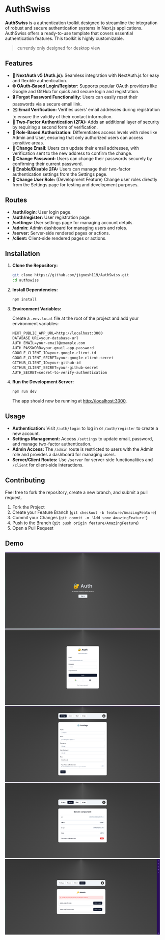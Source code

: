 # AuthSwiss

**AuthSwiss** is a authentication toolkit designed to streamline the integration of robust and secure authentication systems in Next.js applications. AuthSwiss offers a ready-to-use template that covers essential authentication features. This toolkit is highly customizable.

> currently only designed for desktop view

## Features

- **🔐 NextAuth v5 (Auth.js):** Seamless integration with NextAuth.js for easy and flexible authentication.
- **🌐 OAuth-Based Login/Register:** Supports popular OAuth providers like Google and GitHub for quick and secure login and registration.
- **🔒 Forgot Password Functionality:** Users can easily reset their passwords via a secure email link.
- **✉️ Email Verification:** Verifies users' email addresses during registration to ensure the validity of their contact information.
- **📱 Two-Factor Authentication (2FA):** Adds an additional layer of security by requiring a second form of verification.
- **👥 Role-Based Authorization:** Differentiates access levels with roles like Admin and User, ensuring that only authorized users can access sensitive areas.
- **📧 Change Email:** Users can update their email addresses, with verification sent to the new address to confirm the change.
- **🔑 Change Password:** Users can change their passwords securely by confirming their current password.
- **🔔 Enable/Disable 2FA:** Users can manage their two-factor authentication settings from the Settings page.
- **🔄 Change User Role:** (Development Feature) Change user roles directly from the Settings page for testing and development purposes.

## Routes

- **/auth/login:** User login page.
- **/auth/register:** User registration page.
- **/settings:** User settings page for managing account details.
- **/admin:** Admin dashboard for managing users and roles.
- **/server:** Server-side rendered pages or actions.
- **/client:** Client-side rendered pages or actions.

## Installation

1. **Clone the Repository:**

   ```bash
   git clone https://github.com/jignesh119/AuthSwiss.git
   cd authswiss
   ```

2. **Install Dependencies:**

   ```bash
   npm install
   ```

3. **Environment Variables:**

   Create a `.env.local` file at the root of the project and add your environment variables:

   ```plaintext
   NEXT_PUBLIC_APP_URL=http://localhost:3000
   DATABASE_URL=your-database-url
   AUTH_EMAIL=your-email@example.com
   AUTH_PASSWORD=your-gmail-app-password
   GOOGLE_CLIENT_ID=your-google-client-id
   GOOGLE_CLIENT_SECRET=your-google-client-secret
   GITHUB_CLIENT_ID=your-github-id
   GITHUB_CLIENT_SECRET=your-github-secret
   AUTH_SECRET=secret-to-verify-authentication
   ```

4. **Run the Development Server:**

   ```bash
   npm run dev
   ```

   The app should now be running at [http://localhost:3000](http://localhost:3000).

## Usage

- **Authentication:** Visit `/auth/login` to log in or `/auth/register` to create a new account.
- **Settings Management:** Access `/settings` to update email, password, and manage two-factor authentication.
- **Admin Access:** The `/admin` route is restricted to users with the Admin role and provides a dashboard for managing users.
- **Server/Client Routes:** Use `/server` for server-side functionalities and `/client` for client-side interactions.

## Contributing

Feel free to fork the repository, create a new branch, and submit a pull request.

1. Fork the Project
2. Create your Feature Branch (`git checkout -b feature/AmazingFeature`)
3. Commit your Changes (`git commit -m 'Add some AmazingFeature'`)
4. Push to the Branch (`git push origin feature/AmazingFeature`)
5. Open a Pull Request

## Demo

<img src="./public/authSwiss1.png" >
<img src="./public/authSwiss2.png" >
<img src="./public/authSwiss3.png" >
<img src="./public/authSwiss4.png" >
<img src="./public/authSwiss5.png" >
